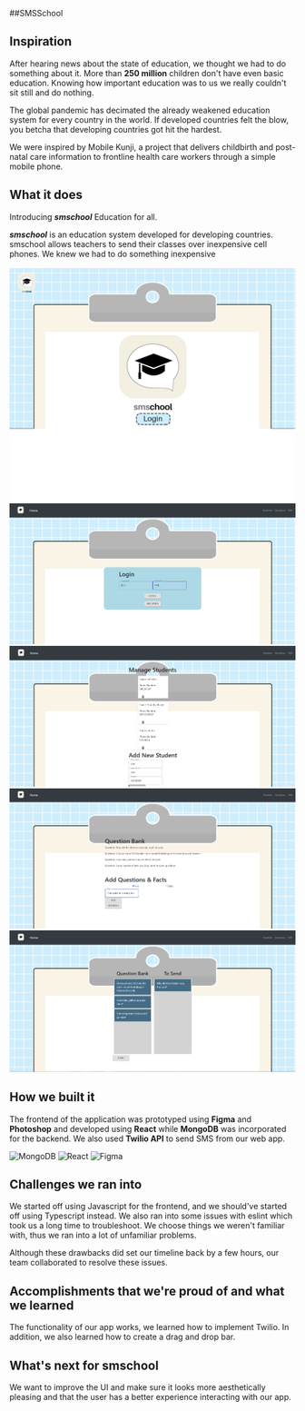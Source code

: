 ##SMSSchool

## Inspiration
After hearing news about the state of education, we thought we had to do something about it. More than **250 million** children don't have even basic education. Knowing how important education was to us we really couldn't sit still and do nothing. 

The global pandemic has decimated the already weakened education system for every country in the world. If developed countries felt the blow, you betcha that developing countries got hit the hardest. 

We were inspired by Mobile Kunji, a project that delivers childbirth and post-natal care information to frontline health care workers through a simple mobile phone.

## What it does
Introducing ***smschool*** Education for all.

***smschool*** is an education system developed for developing countries. smschool allows teachers to send their classes over inexpensive cell phones. We knew we had to do something inexpensive 

![App Screenshots](https://raw.githubusercontent.com/hungnguyen3/nwHacks/master/images/landingpage_2.png)
![App Screenshots](https://raw.githubusercontent.com/hungnguyen3/nwHacks/master/images/2.PNG)  
![App Screenshots](https://raw.githubusercontent.com/hungnguyen3/nwHacks/master/images/4.PNG)
![App Screenshots](https://raw.githubusercontent.com/hungnguyen3/nwHacks/master/images/7.PNG)
![App Screenshots](https://raw.githubusercontent.com/hungnguyen3/nwHacks/master/images/8.PNG)

## How we built it
The frontend of the application was prototyped using **Figma** and  **Photoshop** and developed using **React** while **MongoDB** was incorporated for the backend. We also used **Twilio API** to send SMS from our web app. 

![MongoDB](https://nakedsecurity.sophos.com/wp-content/uploads/sites/2/2017/01/mongodb.png?resize=780,408)
![React](https://upload.wikimedia.org/wikipedia/commons/thumb/a/a7/React-icon.svg/1280px-React-icon.svg.png)
![Figma](https://upload.wikimedia.org/wikipedia/commons/thumb/3/33/Figma-logo.svg/220px-Figma-logo.svg.png)

## Challenges we ran into
We started off using Javascript for the frontend, and we should've started off using Typescript instead. We also ran into some issues with eslint which took us a long time to troubleshoot. We choose things we weren't familiar with, thus we ran into a lot of unfamiliar problems.

Although these drawbacks did set our timeline back by a few hours, our team collaborated to resolve these issues.

## Accomplishments that we're proud of and what we learned
The functionality of our app works, we learned how to implement Twilio. In addition, we also learned how to create a drag and drop bar.

## What's next for smschool
We want to improve the UI and make sure it looks more aesthetically pleasing and that the user has a better experience interacting with our app.
